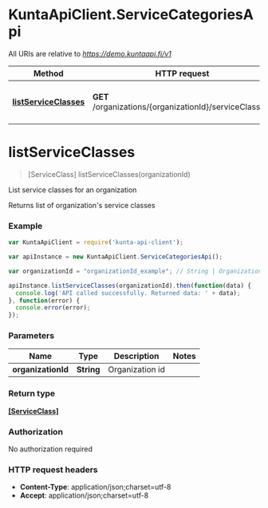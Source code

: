 # KuntaApiClient.ServiceCategoriesApi

All URIs are relative to *https://demo.kuntaapi.fi/v1*

Method | HTTP request | Description
------------- | ------------- | -------------
[**listServiceClasses**](ServiceCategoriesApi.md#listServiceClasses) | **GET** /organizations/{organizationId}/serviceClasses/ | List service classes for an organization


<a name="listServiceClasses"></a>
# **listServiceClasses**
> [ServiceClass] listServiceClasses(organizationId)

List service classes for an organization

Returns list of organization&#39;s service classes 

### Example
```javascript
var KuntaApiClient = require('kunta-api-client');

var apiInstance = new KuntaApiClient.ServiceCategoriesApi();

var organizationId = "organizationId_example"; // String | Organization id

apiInstance.listServiceClasses(organizationId).then(function(data) {
  console.log('API called successfully. Returned data: ' + data);
}, function(error) {
  console.error(error);
});

```

### Parameters

Name | Type | Description  | Notes
------------- | ------------- | ------------- | -------------
 **organizationId** | **String**| Organization id | 

### Return type

[**[ServiceClass]**](ServiceClass.md)

### Authorization

No authorization required

### HTTP request headers

 - **Content-Type**: application/json;charset=utf-8
 - **Accept**: application/json;charset=utf-8

